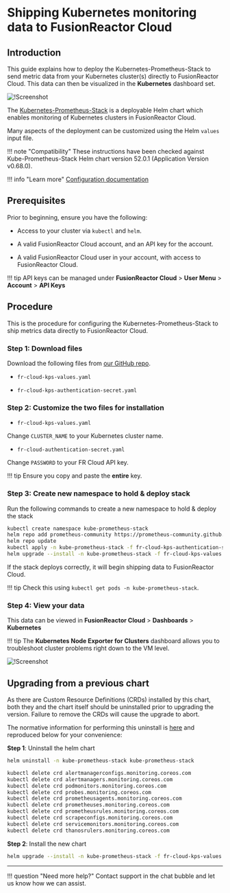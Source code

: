 # Shipping Kubernetes monitoring data to FusionReactor Cloud



## Introduction

This guide explains how to deploy the Kubernetes-Prometheus-Stack to send metric data from your Kubernetes cluster(s) directly to FusionReactor Cloud.  This data can then be visualized in the **Kubernetes** dashboard set.

![!Screenshot](/frdocs/Monitor-your-data/Kubernetes-monitoring/images/K8scluster.png)

The [Kubernetes-Prometheus-Stack](https://github.com/prometheus-community/helm-charts/tree/main/charts/kube-prometheus-stack) is a deployable Helm
chart which enables monitoring of Kubernetes clusters in FusionReactor Cloud.


Many aspects of the deployment can be customized using the Helm `values` input file. 

!!! note "Compatibility"
    These instructions have been checked against Kube-Prometheus-Stack Helm chart version 52.0.1 (Application Version v0.68.0).

!!! info "Learn more"
    [Configuration documentation](https://github.com/prometheus-community/helm-charts/tree/main/charts/kube-prometheus-stack) 



## Prerequisites

Prior to beginning, ensure you have the following:

-   Access to your cluster via `kubectl` and `helm`.

-   A valid FusionReactor Cloud account, and an API key for the account.

-   A valid FusionReactor Cloud user in your account, with access to FusionReactor Cloud.

!!! tip
    API keys can be managed under **FusionReactor Cloud** \> **User Menu** \> **Account** \> **API Keys**


## Procedure

This is the procedure for configuring the Kubernetes-Prometheus-Stack to ship metrics data directly to FusionReactor Cloud.

### **Step 1**: Download files 

Download the following files from [our GitHub repo](https://github.com/intergral/fr-cloud-kps).

 - `fr-cloud-kps-values.yaml`

 - `fr-cloud-kps-authentication-secret.yaml`

### **Step 2**: Customize the two files for installation

- `fr-cloud-kps-values.yaml`

Change `CLUSTER_NAME` to your Kubernetes cluster name.

- `fr-cloud-authentication-secret.yaml`

Change `PASSWORD` to your FR Cloud API key. 

!!! tip
    Ensure you copy and paste the **entire** key.

### **Step 3**: Create new namespace to hold & deploy stack 


Run the following commands to create a new namespace to hold & deploy the stack 

``` bash
kubectl create namespace kube-prometheus-stack
helm repo add prometheus-community https://prometheus-community.github.io/helm-charts
helm repo update
kubectl apply -n kube-prometheus-stack -f fr-cloud-kps-authentication-secret.yaml
helm upgrade --install -n kube-prometheus-stack -f fr-cloud-kps-values.yaml kube-prometheus-stack prometheus-community/kube-prometheus-stack --version 52.0.1
```

If the stack deploys correctly, it will begin shipping data to FusionReactor Cloud.

!!! tip
    Check this using `kubectl get pods -n kube-prometheus-stack`.

### **Step 4**: View your data

This data can be viewed in **FusionReactor Cloud** \>
**Dashboards** \> **Kubernetes** 


!!! tip
    The **Kubernetes Node Exporter for Clusters** dashboard allows you to troubleshoot cluster problems right down to the VM level.



![!Screenshot](/frdocs/Monitor-your-data/Kubernetes-monitoring/images/k8clusters.png)

## Upgrading from a previous chart

As there are Custom Resource Definitions (CRDs) installed by this chart, both they and the chart itself should be uninstalled prior to upgrading the version.  Failure to remove the CRDs will cause the upgrade to abort. 

The normative information for performing this uninstall is [here](https://github.com/prometheus-community/helm-charts/tree/main/charts/kube-prometheus-stack#uninstall-helm-chart) and reproduced below for your convenience:

**Step 1**: Uninstall the helm chart


``` bash
helm uninstall -n kube-prometheus-stack kube-prometheus-stack

kubectl delete crd alertmanagerconfigs.monitoring.coreos.com
kubectl delete crd alertmanagers.monitoring.coreos.com
kubectl delete crd podmonitors.monitoring.coreos.com
kubectl delete crd probes.monitoring.coreos.com
kubectl delete crd prometheusagents.monitoring.coreos.com
kubectl delete crd prometheuses.monitoring.coreos.com
kubectl delete crd prometheusrules.monitoring.coreos.com
kubectl delete crd scrapeconfigs.monitoring.coreos.com
kubectl delete crd servicemonitors.monitoring.coreos.com
kubectl delete crd thanosrulers.monitoring.coreos.com
```

**Step 2**:  Install the new chart

```bash
helm upgrade --install -n kube-prometheus-stack -f fr-cloud-kps-values.yaml kube-prometheus-stack prometheus-community/kube-prometheus-stack --version 52.0.1
```



___

!!! question "Need more help?"
    Contact support in the chat bubble and let us know how we can assist.
